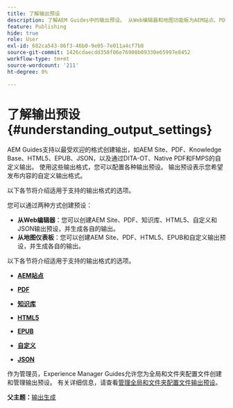```yaml
---
title: 了解输出预设
description: 了解AEM Guides中的输出预设。 从Web编辑器和地图功能板为AEM站点、PDF、HTML5、EPUB、自定义和JSON格式创建输出预设。
feature: Publishing
hide: true
role: User
exl-id: 682ca543-86f3-46b0-9e05-7e011a4cf7b8
source-git-commit: 1426cdaecdd358f06e76908b09330e65997e8452
workflow-type: tm+mt
source-wordcount: '211'
ht-degree: 0%

---
```


# 了解输出预设 {#understanding_output_settings}

AEM Guides支持以最受欢迎的格式创建输出，如AEM Site、PDF、Knowledge Base、HTML5、EPUB、JSON，以及通过DITA-OT、Native PDF和FMPS的自定义输出。 使用这些输出格式，您可以配置各种输出预设。 输出预设表示您希望发布内容的自定义输出格式。

以下各节将介绍适用于支持的输出格式的选项。

您可以通过两种方式创建预设：

- **从Web编辑器**：您可以创建AEM Site、PDF、知识库、HTML5、自定义和JSON输出预设，并生成各自的输出。
- **从地图仪表板**：您可以创建AEM Site、PDF、HTML5、EPUB和自定义输出预设，并生成各自的输出。

以下各节将介绍适用于支持的输出格式的选项。

- **[AEM站点](generate-output-aem-site.md)**

- **[PDF](generate-output-pdf.md)**

- **[知识库](generate-output-knowledge-base.md)**

- **[HTML5](generate-output-html5.md)**

- **[EPUB](generate-output-epub.md)**

- **[自定义](generate-output-custom.md)**

- **[JSON](generate-output-json.md)**

作为管理员，Experience Manager Guides允许您为全局和文件夹配置文件创建和管理输出预设。 有关详细信息，请查看[管理全局和文件夹配置文件输出预设](./web-editor-manage-output-presets.md)。

**父主题：**&#x200B;[&#x200B;输出生成](generate-output.md)
